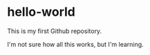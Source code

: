 # hello-world
This is my first Github repository.

I'm not sure how all this works, but I'm learning.
